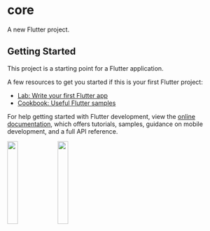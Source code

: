 # core

A new Flutter project.

## Getting Started

This project is a starting point for a Flutter application.

A few resources to get you started if this is your first Flutter project:

- [Lab: Write your first Flutter app](https://docs.flutter.dev/get-started/codelab)
- [Cookbook: Useful Flutter samples](https://docs.flutter.dev/cookbook)

For help getting started with Flutter development, view the
[online documentation](https://docs.flutter.dev/), which offers tutorials,
samples, guidance on mobile development, and a full API reference.
<p>
<img src="https://user-images.githubusercontent.com/114645045/221589874-bd1d7721-25a1-4a49-bc32-ce2e6cd67582.jpeg" width=22%,height=35%>
<img src="https://user-images.githubusercontent.com/114645045/221590248-94bcd87a-4f86-4f1f-95cd-b39b997bff60.jpeg" width=22%,height=35%>

<p>


